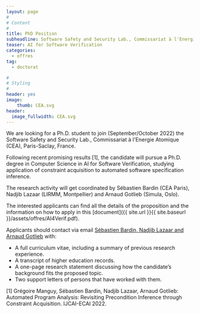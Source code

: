 ```yaml
---
layout: page
#
# Content
#
title: PhD Position
subheadline: Software Safety and Security Lab., Commissariat à l'Energie Atomique (CEA)
teaser: AI for Software Verification
categories:
  - offres
tag: 
  - doctorat

#
# Styling
#
header: yes
image:
    thumb: CEA.svg
header:
  image_fullwidth: CEA.svg
---
```


We are looking for a Ph.D. student to join (September/October 2022) the Software Safety and Security Lab., Commissariat à l'Energie Atomique (CEA), 
Paris-Saclay, France.  

Following recent promising results \[1\], the candidate will pursue a Ph.D. degree in Computer Science in AI for Software Verification, studying application of constraint acquisition to  automated software specification inference.   

The research activity will get coordinated by Sébastien Bardin (CEA Paris), Nadjib Lazaar (LIRMM, Montpellier) and Arnaud Gotlieb (Simula, Oslo).

The interested applicants can find all the details of the proposition and the information on how to apply in this [document]({{ site.url }}{{ site.baseurl }}/assets/offres/AI4Verif.pdf).

Applicants should contact via email [Sébastien Bardin, Nadjib Lazaar and Arnaud Gotlieb](mailto:sebastien.bardin@cea.fr,lazaar@lirmm.fr,arnaud@simula.no) with:

- A full curriculum vitae, including a summary of previous research experience.
- A transcript of higher education records.
- A one-page research statement discussing how the candidate’s background fits the proposed topic.
- Two support letters of persons that have worked with them.  

\[1\] Grégoire Manguy, Sébastien Bardin, Nadjib Lazaar, Arnaud Gotlieb: Automated Program Analysis: Revisiting Precondition Inference through Constraint Acquisition. IJCAI-ECAI 2022.
